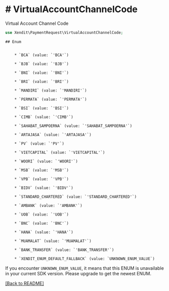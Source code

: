 # # VirtualAccountChannelCode
Virtual Account Channel Code

```php
use Xendit\PaymentRequest\VirtualAccountChannelCode;
```


    ## Enum

    
        * `BCA` (value: `'BCA'`)
    
        * `BJB` (value: `'BJB'`)
    
        * `BNI` (value: `'BNI'`)
    
        * `BRI` (value: `'BRI'`)
    
        * `MANDIRI` (value: `'MANDIRI'`)
    
        * `PERMATA` (value: `'PERMATA'`)
    
        * `BSI` (value: `'BSI'`)
    
        * `CIMB` (value: `'CIMB'`)
    
        * `SAHABAT_SAMPOERNA` (value: `'SAHABAT_SAMPOERNA'`)
    
        * `ARTAJASA` (value: `'ARTAJASA'`)
    
        * `PV` (value: `'PV'`)
    
        * `VIETCAPITAL` (value: `'VIETCAPITAL'`)
    
        * `WOORI` (value: `'WOORI'`)
    
        * `MSB` (value: `'MSB'`)
    
        * `VPB` (value: `'VPB'`)
    
        * `BIDV` (value: `'BIDV'`)
    
        * `STANDARD_CHARTERED` (value: `'STANDARD_CHARTERED'`)
    
        * `AMBANK` (value: `'AMBANK'`)
    
        * `UOB` (value: `'UOB'`)
    
        * `BNC` (value: `'BNC'`)
    
        * `HANA` (value: `'HANA'`)
    
        * `MUAMALAT` (value: `'MUAMALAT'`)
    
        * `BANK_TRANSFER` (value: `'BANK_TRANSFER'`)
    
        * `XENDIT_ENUM_DEFAULT_FALLBACK` (value: `UNKNOWN_ENUM_VALUE`)

If you encounter `UNKNOWN_ENUM_VALUE`, it means that this ENUM is unavailable in your current SDK version. Please upgrade to get the newest ENUM.

[[Back to README]](../../README.md)
